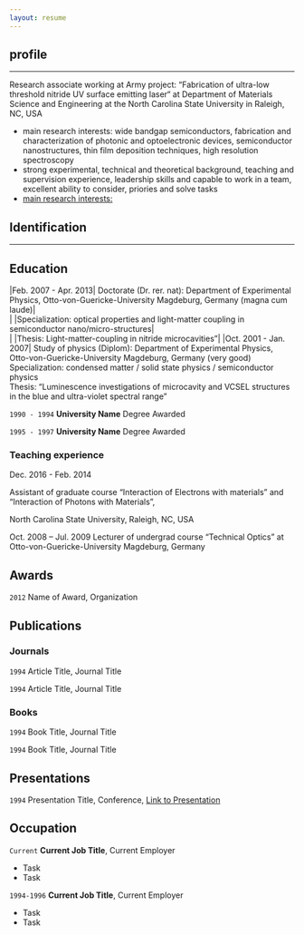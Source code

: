 ```yaml
---
layout: resume
---
```


## profile

***

Research associate working at Army project: “Fabrication of ultra-low threshold nitride UV surface emitting laser“ at Department of Materials Science and Engineering at the North Carolina State University in Raleigh, NC, USA

* main research interests: wide bandgap semiconductors, fabrication and characterization of photonic and optoelectronic devices, semiconductor nanostructures, thin film deposition techniques, high resolution spectroscopy 
* strong experimental, technical and theoretical background, teaching and supervision experience, leadership skills and capable to work in a team, excellent ability to consider, priories and solve tasks
* <u>main research interests:</u>

## Identification

***



## Education

|Feb. 2007 - Apr. 2013|	Doctorate (Dr. rer. nat): Department of Experimental Physics, Otto-von-Guericke-University Magdeburg, Germany (magna cum laude)|  
| |Specialization: optical properties and light-matter coupling in semiconductor nano/micro-structures|  
| |Thesis: Light-matter-coupling in nitride microcavities”|
|Oct. 2001 - Jan. 2007|	Study of physics (Diplom): Department of Experimental Physics, Otto-von-Guericke-University Magdeburg, Germany (very good)
	Specialization:	condensed matter / solid state physics / semiconductor physics  
Thesis: “Luminescence investigations of microcavity and VCSEL structures in the blue and ultra-violet spectral range”



`1990 - 1994`
__University Name__
Degree Awarded

`1995 - 1997`
__University Name__
Degree Awarded 

### Teaching experience

Dec. 2016 - Feb. 2014

Assistant of graduate course “Interaction of Electrons with materials” and
“Interaction of Photons with Materials”,

North Carolina State University, Raleigh, NC, USA 

Oct. 2008 – Jul. 2009
Lecturer of undergrad course “Technical Optics” at Otto-von-Guericke-University Magdeburg, Germany


## Awards

`2012`
Name of Award, Organization 

## Publications

<!-- A list is also available [online](http://scholar.google.co.uk/citations?user=LTOTl0YAAAAJ) -->

### Journals

`1994`
Article Title, Journal Title

`1994`
Article Title, Journal Title

### Books

`1994`
Book Title, Journal Title

`1994`
Book Title, Journal Title


## Presentations

`1994`
Presentation Title, Conference, <a href="http://MyWebsite.tld/presentation1">Link to Presentation</a>


## Occupation

`Current`
__Current Job Title__, Current Employer 

- Task
- Task

`1994-1996`
__Current Job Title__, Current Employer 

- Task
- Task



<!-- ### Footer

Last updated: May 2013 -->


